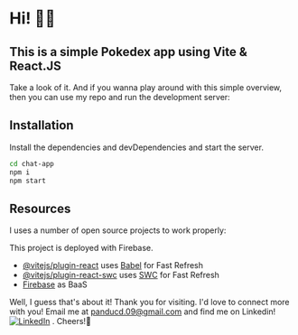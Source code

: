# Hi! 👋🏼
## This is a simple Pokedex app using Vite & React.JS

Take a look of it. And if you wanna play around with this simple overview, then you can use my repo and run the development server:

## Installation

Install the dependencies and devDependencies and start the server.

```sh
cd chat-app
npm i
npm start
```

## Resources

I uses a number of open source projects to work properly:

This project is deployed with Firebase.

- [@vitejs/plugin-react](https://github.com/vitejs/vite-plugin-react/blob/main/packages/plugin-react/README.md) uses [Babel](https://babeljs.io/) for Fast Refresh
- [@vitejs/plugin-react-swc](https://github.com/vitejs/vite-plugin-react-swc) uses [SWC](https://swc.rs/) for Fast Refresh
- [Firebase](https://console.firebase.google.com/?fb_gclid=Cj0KCQiAwtu9BhC8ARIsAI9JHaln202cd5swRbboop6yAesdhf0Ud0oGzneVLIaqL3jWJi5TqcKJDEIaAtFdEALw_wcB&_gl=1*fbeej8*_up*MQ..*_ga*MTMyNTUyMzI5Mi4xNzQwMDk3OTA0*_ga_CW55HF8NVT*MTc0MDA5NzkwNC4xLjAuMTc0MDA5NzkwNC42MC4wLjA.&gclid=Cj0KCQiAwtu9BhC8ARIsAI9JHaln202cd5swRbboop6yAesdhf0Ud0oGzneVLIaqL3jWJi5TqcKJDEIaAtFdEALw_wcB&gclsrc=aw.ds&pli=1) as BaaS


Well, I guess that's about it! Thank you for visiting. I'd love to connect more with you! Email me at panducd.09@gmail.com and find me on Linkedin! [![LinkedIn](https://img.shields.io/badge/LinkedIn-%230077B5.svg?logo=linkedin&logoColor=white)](https://linkedin.com/in/https://www.linkedin.com/in/pandu-cakrawala-darmawan/)  . Cheers!🥂





